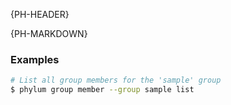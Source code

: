{PH-HEADER}

{PH-MARKDOWN}
### Examples

```sh
# List all group members for the 'sample' group
$ phylum group member --group sample list
```
